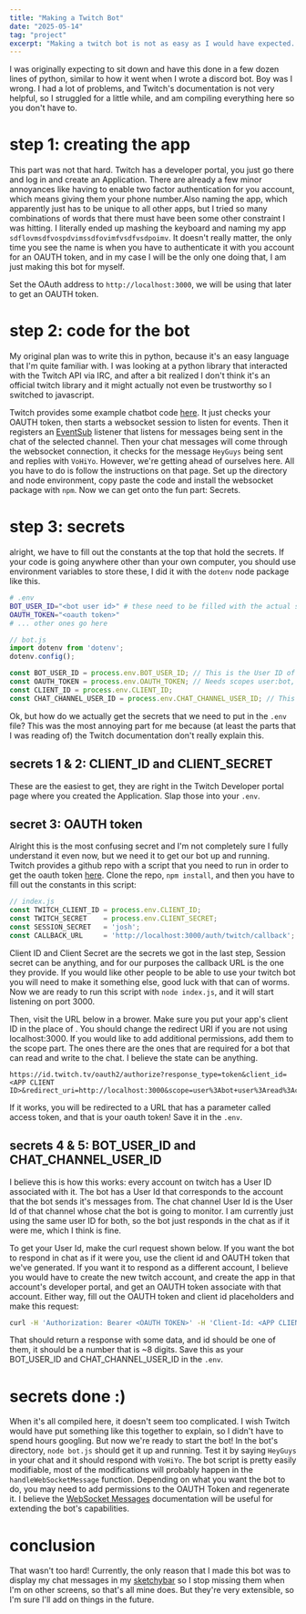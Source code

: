 ```yaml
---
title: "Making a Twitch Bot"
date: "2025-05-14"
tag: "project"
excerpt: "Making a twitch bot is not as easy as I would have expected. I'm detailing the troubles I faced here in case they can help someone else."
---
```

I was originally expecting to sit down and have this done in a few dozen lines of python, similar to how it went when I wrote a discord bot. Boy was I wrong. I had a lot of problems, and Twitch's documentation is not very helpful, so I struggled for a little while, and am compiling everything here so you don't have to.
# step 1: creating the app
This part was not that hard. Twitch has a developer portal, you just go there and log in and create an Application. There are already a few minor annoyances like having to enable two factor authentication for you account, which means giving them your phone number.Also naming the app, which apparently just has to be unique to all other apps, but I tried so many combinations of words that there must have been some other constraint I was hitting. I literally ended up mashing the keyboard and naming my app `sdflovmsdfvospdvimssdfovimfvsdfvsdpoimv`. It doesn't really matter, the only time you see the name is when you have to authenticate it with you account for an OAUTH token, and in my case I will be the only one doing that, I am just making this bot for myself.

 Set the OAuth address to `http://localhost:3000`, we will be using that later to get an OAUTH token.
 # step 2: code for the bot
My original plan was to write this in python, because it's an easy language that I'm quite familiar with. I was looking at a python library that interacted with the Twitch API via IRC, and after a bit realized I don't think it's an official twitch library and it might actually not even be trustworthy so I switched to javascript.

Twitch provides some example chatbot code [here](https://dev.twitch.tv/docs/chat/chatbot-guide/). It just checks your OAUTH token, then starts a websocket session to listen for events. Then it registers an [EventSub](https://dev.twitch.tv/docs/eventsub/) listener that listens for messages being sent in the chat of the selected channel. Then your chat messages will come through the websocket connection, it checks for the message `HeyGuys` being sent and replies with `VoHiYo`. However, we're getting ahead of ourselves here. All you have to do is follow the instructions on that page. Set up the directory and node environment, copy paste the code and install the websocket package with `npm`. Now we can get onto the fun part: Secrets.
# step 3: secrets
alright, we have to fill out the constants at the top that hold the secrets. If your code is going anywhere other than your own computer, you should use environment variables to store these, I did it with the `dotenv` node package like this.
```bash
# .env
BOT_USER_ID="<bot user id>" # these need to be filled with the actual strings
OAUTH_TOKEN="<oauth token>"
# ... other ones go here
```
```javascript
// bot.js
import dotenv from 'dotenv';
dotenv.config();

const BOT_USER_ID = process.env.BOT_USER_ID; // This is the User ID of the chat bot
const OAUTH_TOKEN = process.env.OAUTH_TOKEN; // Needs scopes user:bot, user:read:chat, user:write:chat
const CLIENT_ID = process.env.CLIENT_ID;
const CHAT_CHANNEL_USER_ID = process.env.CHAT_CHANNEL_USER_ID; // This is the User ID of the channel that the bot will join and listen to chat messages of
```
Ok, but how do we actually get the secrets that we need to put in the `.env` file? This was the most annoying part for me because (at least the parts that I was reading of) the Twitch documentation don't really explain this.
## secrets 1 & 2: CLIENT_ID and CLIENT_SECRET
These are the easiest to get, they are right in the Twitch Developer portal page where you created the Application. Slap those into your `.env`.
## secret 3: OAUTH token
Alright this is the most confusing secret and I'm not completely sure I fully understand it even now, but we need it to get our bot up and running. Twitch provides a github repo with a script that you need to run in order to get the oauth token [here](https://github.com/twitchdev/authentication-node-sample). Clone the repo, `npm install`, and then you have to fill out the constants in this script:
```javascript
// index.js
const TWITCH_CLIENT_ID = process.env.CLIENT_ID;
const TWITCH_SECRET    = process.env.CLIENT_SECRET;
const SESSION_SECRET   = 'josh';
const CALLBACK_URL     = 'http://localhost:3000/auth/twitch/callback';
```
Client ID and Client Secret are the secrets we got in the last step, Session secret can be anything, and for our purposes the callback URL is the one they provide. If you would like other people to be able to use your twitch bot you will need to make it something else, good luck with that can of worms. Now we are ready to run this script with `node index.js`, and it will start listening on port 3000.

Then, visit the URL below in a brower. Make sure you put your app's client ID in the place of <APP CLIENT ID>. You should change the redirect URI if you are not using localhost:3000. If you would like to add additional permissions, add them to the scope part. The ones there are the ones that are required for a bot that can read and write to the chat. I believe the state can be anything.
```
https://id.twitch.tv/oauth2/authorize?response_type=token&client_id=<APP CLIENT ID>&redirect_uri=http://localhost:3000&scope=user%3Abot+user%3Aread%3Achat+user%3Awrite%3Achat&state=c3ab8aa609ea11e793ae92361f002671
```
If it works, you will be redirected to a URL that has a parameter called access token, and that is your oauth token! Save it in the `.env`.
## secrets 4 & 5: BOT_USER_ID and CHAT_CHANNEL_USER_ID
I believe this is how this works: every account on twitch has a User ID associated with it. The bot has a User Id that corresponds to the account that the bot sends it's messages from. The chat channel User Id is the User Id of that channel whose chat the bot is going to monitor. I am currently just using the same user ID for both, so the bot just responds in the chat as if it were me, which I think is fine.

To get your User Id, make the curl request shown below. If you want the bot to respond in chat as if it were you, use the client id and OAUTH token that we've generated. If you want it to respond as a different account, I believe you would have to create the new twitch account, and create the app in that account's developer portal, and get an OAUTH token associate with that account. Either way, fill out the OAUTH token and client id placeholders and make this request:
```bash
curl -H 'Authorization: Bearer <OAUTH TOKEN>' -H 'Client-Id: <APP CLIENT ID>' -X GET 'https://api.twitch.tv/helix/users'
```
That should return a response with some data, and id should be one of them, it should be a number that is ~8 digits. Save this as your BOT_USER_ID and CHAT_CHANNEL_USER_ID in the `.env`.
# secrets done :)
When it's all compiled here, it doesn't seem too complicated. I wish Twitch would have put something like this together to explain, so I didn't have to spend hours googling. But now we're ready to start the bot! In the bot's directory, `node bot.js` should get it up and running. Test it by saying `HeyGuys` in your chat and it should respond with `VoHiYo`. The bot script is pretty easily modifiable, most of the modifications will probably happen in the `handleWebSocketMessage` function. Depending on what you want the bot to do, you may need to add permissions to the OAUTH Token and regenerate it. I believe the [WebSocket Messages](https://dev.twitch.tv/docs/eventsub/websocket-reference/) documentation will be useful for extending the bot's capabilities.
# conclusion
That wasn't too hard! Currently, the only reason that I made this bot was to display my chat messages in my [sketchybar](https://github.com/FelixKratz/SketchyBar) so I stop missing them when I'm on other screens, so that's all mine does. But they're very extensible, so I'm sure I'll add on things in the future.
